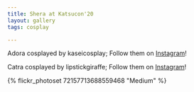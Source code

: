```yaml
---
title: Shera at Katsucon'20 
layout: gallery
tags: cosplay

---
```


Adora cosplayed by kaseicosplay; Follow them on [Instagram](https://www.instagram.com/kaseicosplay)!

Catra cosplayed by lipstickgiraffe; Follow them on [Instagram](https://www.instagram.com/lipstickgiraffe)!

{% flickr_photoset 72157713688559468 "Medium" %}